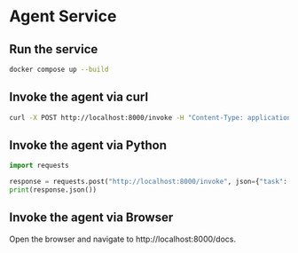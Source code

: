 # Agent Service

## Run the service

```bash
docker compose up --build
```

## Invoke the agent via curl

```bash
curl -X POST http://localhost:8000/invoke -H "Content-Type: application/json" -d '{"task": "Write a short story about a cat", "context": "The cat is a fluffy orange cat with a white belly and a black stripe on its face."}'
```

## Invoke the agent via Python

```python
import requests

response = requests.post("http://localhost:8000/invoke", json={"task": "Write a short story about a cat", "context": "The cat is a fluffy orange cat with a white belly and a black stripe on its face."})
print(response.json())
```

## Invoke the agent via Browser

Open the browser and navigate to http://localhost:8000/docs.
